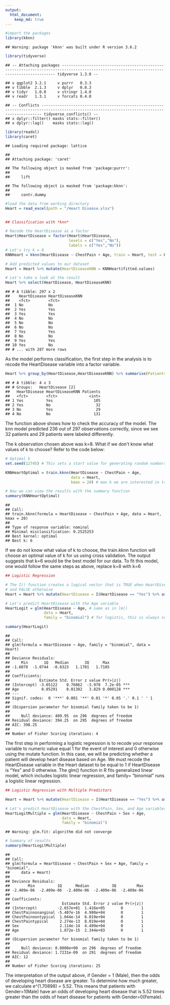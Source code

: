 ```yaml
---
output: 
  html_document:
    keep_md: true
---
```



```r
#import the packages
library(kknn)
```

```
## Warning: package 'kknn' was built under R version 3.6.2
```

```r
library(tidyverse)
```

```
## -- Attaching packages ----------------------------------------------------------------------------------------------------------------------------------------- tidyverse 1.3.0 --
```

```
## v ggplot2 3.2.1     v purrr   0.3.3
## v tibble  2.1.3     v dplyr   0.8.3
## v tidyr   1.0.0     v stringr 1.4.0
## v readr   1.3.1     v forcats 0.4.0
```

```
## -- Conflicts -------------------------------------------------------------------------------------------------------------------------------------------- tidyverse_conflicts() --
## x dplyr::filter() masks stats::filter()
## x dplyr::lag()    masks stats::lag()
```

```r
library(readxl)
library(caret)
```

```
## Loading required package: lattice
```

```
## 
## Attaching package: 'caret'
```

```
## The following object is masked from 'package:purrr':
## 
##     lift
```

```
## The following object is masked from 'package:kknn':
## 
##     contr.dummy
```

```r
#load the data from working directory
Heart = read_excel(path = "/Heart Disease.xlsx")


## Classification with *knn*

# Recode the HeartDisease as a factor
Heart$HeartDisease = factor(Heart$HeartDisease,
                            levels = c("Yes","No"),
                            labels = c("Yes","No"))
# Let's try k = 8
KNNHeart = kknn(HeartDisease ~ ChestPain + Age, train = Heart, test = Heart, k = 8)

# Add predicted values to our dataset
Heart = Heart %>% mutate(HeartDiseaseKNN = KNNHeart$fitted.values)

# Let's take a look at the result
Heart %>% select(HeartDisease, HeartDiseaseKNN)
```

```
## # A tibble: 297 x 2
##    HeartDisease HeartDiseaseKNN
##    <fct>        <fct>          
##  1 No           No             
##  2 Yes          Yes            
##  3 Yes          Yes            
##  4 No           No             
##  5 No           No             
##  6 No           No             
##  7 Yes          Yes            
##  8 No           No             
##  9 Yes          Yes            
## 10 Yes          No             
## # ... with 287 more rows
```
As the model performs classification, the first step in the analysis is to recode the HeartDisease variable into a factor variable. 


```r
Heart %>% group_by(HeartDisease,HeartDiseaseKNN) %>% summarise(Patients = n())
```

```
## # A tibble: 4 x 3
## # Groups:   HeartDisease [2]
##   HeartDisease HeartDiseaseKNN Patients
##   <fct>        <fct>              <int>
## 1 Yes          Yes                  105
## 2 Yes          No                    32
## 3 No           Yes                   29
## 4 No           No                   131
```
The function above shows how to check the accuracy of the model. The knn model predicted 236 out of 297 observations correctly, since we see 32 patients and 29 patients were labeled differently.

The k observation chosen above was k=8. What if we don't know what values of k to choose? Refer to the code below:

```r
# Optimal k
set.seed(12745) # This sets a start value for generating random numbers

KNNHeartOptimal = train.kknn(HeartDisease ~ ChestPain + Age, 
                             data = Heart,
                             kmax = 20) # max k we are interested in trying

# Now we can view the results with the summary function
summary(KNNHeartOptimal)
```

```
## 
## Call:
## train.kknn(formula = HeartDisease ~ ChestPain + Age, data = Heart,     kmax = 20)
## 
## Type of response variable: nominal
## Minimal misclassification: 0.2525253
## Best kernel: optimal
## Best k: 6
```

If we do not know what value of k to choose, the train.kknn function will choose an optimal value of k for us using cross validation.
The output suggests that k=6 would be the best model for our data. 
To fit this model, one would follow the same steps as above, replace k=8 with k=6



```r
## Logistic Regression

# The I() function creates a logical vector that is TRUE when HeartDisease is "Yes"
# and FALSE otherwise
Heart = Heart %>% mutate(HeartDisease = I(HeartDisease == "Yes") %>% as.numeric())

# Let's predict HeartDisease with the Age variable
HeartLogit = glm(HeartDisease ~ Age, # same as in lm()
                 data = Heart,
                 family = "binomial") # for logistic, this is always set to "binomial"

summary(HeartLogit)
```

```
## 
## Call:
## glm(formula = HeartDisease ~ Age, family = "binomial", data = Heart)
## 
## Deviance Residuals: 
##     Min       1Q   Median       3Q      Max  
## -1.6070  -1.0744  -0.8323   1.1701   1.7105  
## 
## Coefficients:
##             Estimate Std. Error z value Pr(>|z|)    
## (Intercept) -3.05122    0.76862  -3.970  7.2e-05 ***
## Age          0.05291    0.01382   3.829 0.000128 ***
## ---
## Signif. codes:  0 '***' 0.001 '**' 0.01 '*' 0.05 '.' 0.1 ' ' 1
## 
## (Dispersion parameter for binomial family taken to be 1)
## 
##     Null deviance: 409.95  on 296  degrees of freedom
## Residual deviance: 394.25  on 295  degrees of freedom
## AIC: 398.25
## 
## Number of Fisher Scoring iterations: 4
```

The first step in performing a logistic regression is to recode your response variable to numeric value equal 1 for the event of interest and 0 otherwise using the mutate function.
In this case, we will be predicting whether a patient will develop heart disease based on Age.
We must recode the HeartDisease variable in the Heart dataset to be equal to 1 if HeartDisease is “Yes” and 0 otherwise.
The glm() function in R fits generalized linear model, which includes logistic linear regression, and family= “binomial” runs a logistic linear regression.



```r
## Logistic Regression with Multiple Predictors

Heart = Heart %>% mutate(HeartDisease = I(HeartDisease == "Yes") %>% as.numeric())

# Let's predict HeartDisease with the ChestPain, Sex, and Age variables
HeartLogitMultiple = glm(HeartDisease ~ ChestPain + Sex + Age,
                         data = Heart,
                         family = "binomial")
```

```
## Warning: glm.fit: algorithm did not converge
```

```r
# Summary of results
summary(HeartLogitMultiple)
```

```
## 
## Call:
## glm(formula = HeartDisease ~ ChestPain + Sex + Age, family = "binomial", 
##     data = Heart)
## 
## Deviance Residuals: 
##        Min          1Q      Median          3Q         Max  
## -2.409e-06  -2.409e-06  -2.409e-06  -2.409e-06  -2.409e-06  
## 
## Coefficients:
##                       Estimate Std. Error z value Pr(>|z|)
## (Intercept)         -2.657e+01  1.416e+05       0        1
## ChestPainnonanginal -5.407e-16  4.980e+04       0        1
## ChestPainnontypical  1.044e-14  6.019e+04       0        1
## ChestPaintypical     2.274e-13  8.019e+04       0        1
## Sex                  2.114e-14  4.499e+04       0        1
## Age                  1.872e-15  2.344e+03       0        1
## 
## (Dispersion parameter for binomial family taken to be 1)
## 
##     Null deviance: 0.0000e+00  on 296  degrees of freedom
## Residual deviance: 1.7231e-09  on 291  degrees of freedom
## AIC: 12
## 
## Number of Fisher Scoring iterations: 25
```

The interpretation of the output above, 
if Gender = 1 (Male), then the odds of developing heart disease are greater. To determine
how much greater, we calculate e^(1.70898) = 5.52. 
This means that patients with Gender=1(Male) have an odds of developing heart disease that is 5.52 times greater than the odds of heart disease for patients with Gender=0(Female).

